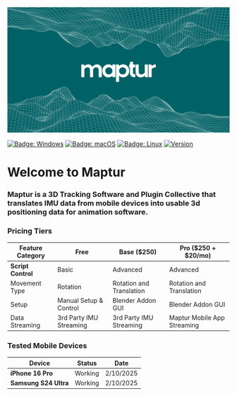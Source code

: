 <img src = "Assets/logo.png" />


[![Badge: Windows](https://img.shields.io/badge/os-Windows-blue)](#)
[![Badge: macOS](https://img.shields.io/badge/os-macOS-white)](#)
[![Badge: Linux](https://img.shields.io/badge/os-Linux-yellow)](#)
[![Version](https://img.shields.io/badge/version-1.0.0-darkgreen)](#)

# Welcome to Maptur

### Maptur is a 3D Tracking Software and Plugin Collective that translates IMU data from mobile devices into usable 3d positioning data for animation software.



### Pricing Tiers

Feature Category              | Free                         | Base ($250)       | Pro ($250 + $20/mo)
----------------------------- |----------------------------- | ----------------- | ---------
**Script Control**                | Basic                        | Advanced          | Advanced
Movement Type                 | Rotation                     | Rotation and Translation            | Rotation and Translation
Setup                         | Manual Setup & Control            | Blender Addon GUI            | Blender Addon GUI
Data Streaming                | 3rd Party IMU Streaming            | 3rd Party IMU Streaming           | Maptur Mobile App Streaming



### Tested Mobile Devices

Device                        | Status            | Date
----------------------------- | ----------------- | ---------
**iPhone 16 Pro**             | Working           | 2/10/2025
**Samsung S24 Ultra**         | Working           | 2/10/2025
